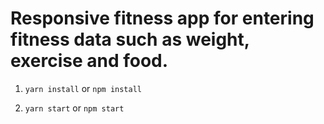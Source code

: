 # Responsive fitness app for entering fitness data such as weight, exercise and food. 

1. `yarn install` or `npm install`

2. `yarn start` or `npm start`
